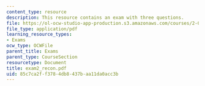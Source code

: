 ```yaml
---
content_type: resource
description: This resource contains an exam with three questions.
file: https://ol-ocw-studio-app-production.s3.amazonaws.com/courses/2-003j-dynamics-and-control-i-spring-2007/85c7ca2ff3784db8437baa11da0acc3b_exam2_recon.pdf
file_type: application/pdf
learning_resource_types:
- Exams
ocw_type: OCWFile
parent_title: Exams
parent_type: CourseSection
resourcetype: Document
title: exam2_recon.pdf
uid: 85c7ca2f-f378-4db8-437b-aa11da0acc3b
---
```

